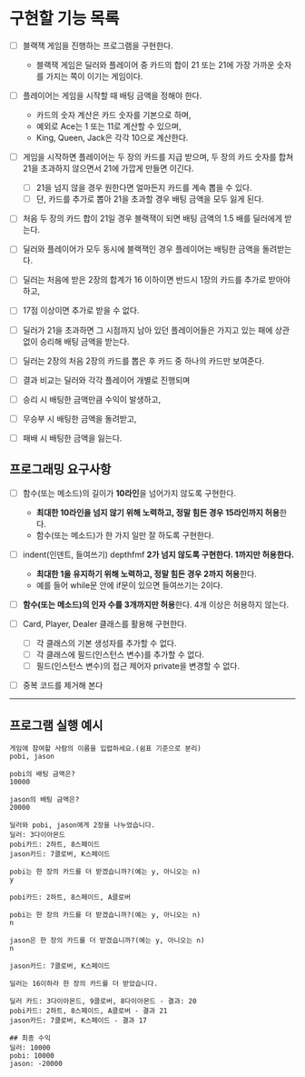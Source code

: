 # 구현할 기능 목록

- [ ] 블랙잭 게임을 진행하는 프로그램을 구현한다. 
  - 블랙잭 게임은 딜러와 플레이어 중 카드의 합이 21 또는 21에 가장 가까운 숫자를 가지는 쪽이 이기는 게임이다.

- [ ] 플레이어는 게임을 시작할 때 배팅 금액을 정해야 한다. 
  - 카드의 숫자 계산은 카드 숫자를 기본으로 하며, 
  - 예외로 Ace는 1 또는 11로 계산할 수 있으며, 
  - King, Queen, Jack은 각각 10으로 계산한다.

- [ ] 게임을 시작하면 플레이어는 두 장의 카드를 지급 받으며, 두 장의 카드 숫자를 합쳐 21을 초과하지 않으면서 21에 가깝게 만들면 이긴다. 
  - [ ] 21을 넘지 않을 경우 원한다면 얼마든지 카드를 계속 뽑을 수 있다. 
  - [ ] 단, 카드를 추가로 뽑아 21을 초과할 경우 배팅 금액을 모두 잃게 된다.

- [ ] 처음 두 장의 카드 합이 21일 경우 블랙잭이 되면 배팅 금액의 1.5 배를 딜러에게 받는다. 
- [ ] 딜러와 플레이어가 모두 동시에 블랙잭인 경우 플레이어는 배팅한 금액을 돌려받는다.

- [ ] 딜러는 처음에 받은 2장의 합계가 16 이하이면 반드시 1장의 카드를 추가로 받아야 하고, 
- [ ] 17점 이상이면 추가로 받을 수 없다. 
- [ ] 딜러가 21을 초과하면 그 시점까지 남아 있던 플레이어들은 가지고 있는 패에 상관 없이 승리해 배팅 금액을 받는다.

- [ ] 딜러는 2장의 처음 2장의 카드를 뽑은 후 카드 중 하나의 카드만 보여준다.

- [ ] 결과 비교는 딜러와 각각 플레이어 개별로 진행되며
- [ ] 승리 시 배팅한 금액만큼 수익이 발생하고, 
- [ ] 무승부 시 배팅한 금액을 돌려받고, 
- [ ] 패배 시 배팅한 금액을 잃는다.


## 프로그래밍 요구사항

- [ ] 함수(또는 메소드)의 길이가 **10라인**을 넘어가지 않도록 구현한다.
    - **최대한 10라인을 넘지 않기 위해 노력하고, 정말 힘든 경우 15라인까지 허용**한다.
    - 함수(또는 메소드)가 한 가지 일만 잘 하도록 구현한다.
- [ ] indent(인덴트, 들여쓰기) depthfmf **2가 넘지 않도록 구현한다. 1까지만 허용한다.**
    - **최대한 1을 유지하기 위해 노력하고, 정말 힘든 경우 2까지 허용**한다.
    - 예를 들어 while문 안에 if문이 있으면 들여쓰기는 2이다.
- [ ] **함수(또는 메소드)의 인자 수를 3개까지만 허용**한다. 4개 이상은 허용하지 않는다.
- [ ] Card, Player, Dealer 클래스를 활용해 구현한다.
  - [ ] 각 클래스의 기본 생성자를 추가할 수 없다.
  - [ ] 각 클래스에 필드(인스턴스 변수)를 추가할 수 없다.
  - [ ] 필드(인스턴스 변수)의 접근 제어자 private을 변경할 수 없다.
- [ ] 중복 코드를 제거해 본다


---
## 프로그램 실행 예시
```
게임에 참여할 사람의 이름을 입렵하세요.(쉼표 기준으로 분리)
pobi, jason

pobi의 배팅 금액은?
10000

jason의 배팅 금액은?
20000

딜러와 pobi, jason에게 2장을 나누었습니다.
딜러: 3다이아몬드
pobi카드: 2하트, 8스페이드
jason카드: 7클로버, K스페이드

pobi는 한 장의 카드를 더 받겠습니까?(예는 y, 아니오는 n)
y

pobi카드: 2하트, 8스페이드, A클로버

pobi는 한 장의 카드를 더 받겠습니까?(예는 y, 아니오는 n)
n

jason은 한 장의 카드를 더 받겠습니까?(예는 y, 아니오는 n)
n

jason카드: 7클로버, K스페이드

딜러는 16이하라 한 장의 카드를 더 받았습니다.

딜러 카드: 3다이아몬드, 9클로버, 8다이아몬드 - 결과: 20
pobi카드: 2하트, 8스페이드, A클로버 - 결과 21
jason카드: 7클로버, K스페이드 - 결과 17

## 최종 수익
딜러: 10000
pobi: 10000
jason: -20000
```
